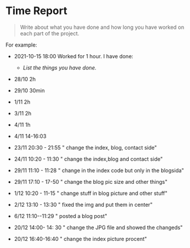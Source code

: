 # Time Report

> Write about what you have done and how long you have worked on each part of the project.

For example: 

- 2021-10-15 18:00 Worked for 1 hour. I have done:
  - *List the things you have done.*

 - 28/10 2h
-  29/10 30min
- 1/11 2h
- 3/11 2h 
- 4/11 1h
- 4/11 14-16:03
- 23/11 20:30 - 21:55 " change the index, blog, contact side"
- 24/11 10:20 - 11:30 " change the index,blog and contact side"
- 29/11 11:10 - 11:28 " change in the index code but only in the blogsida"
- 29/11 17:10 - 17-50 " change the blog pic size and other things"
- 1/12 10:20 - 11-15 " change stuff in blog picture and other stuff" 
- 2/12 13:10 - 13:30 " fixed the img and put them in center" 
- 6/12 11:10--11:29 " posted a blog post" 
- 20/12 14:00- 14: 30 " change the  JPG file and showed the changeds"
- 20/12 16:40-16:40 " change the index picture procent"